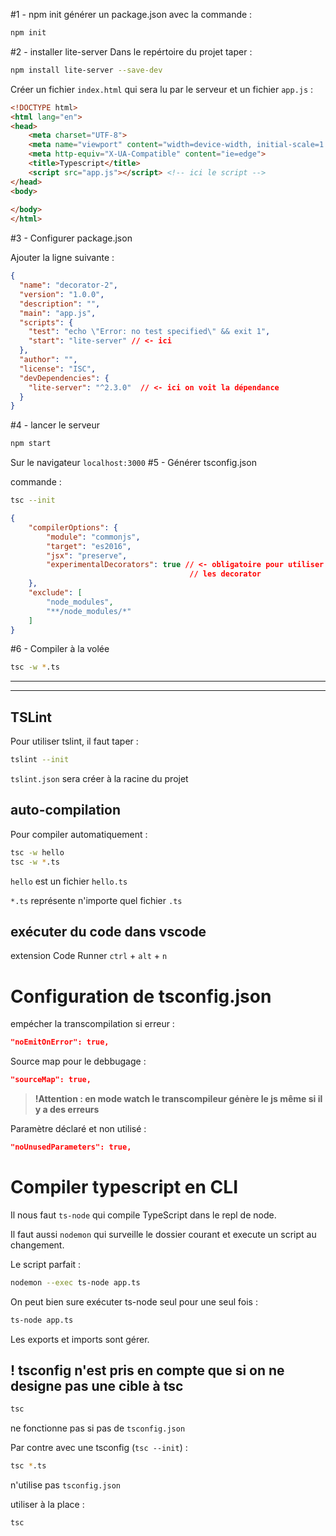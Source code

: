 #1 - npm init
générer un package.json avec la commande :

```sh
npm init
```

#2 - installer lite-server
Dans le repértoire du projet taper :


```sh
npm install lite-server --save-dev
```

Créer un fichier `index.html` qui sera lu par le serveur et un fichier `app.js` :



```html
<!DOCTYPE html>
<html lang="en">
<head>
    <meta charset="UTF-8">
    <meta name="viewport" content="width=device-width, initial-scale=1.0">
    <meta http-equiv="X-UA-Compatible" content="ie=edge">
    <title>Typescript</title>
    <script src="app.js"></script> <!-- ici le script -->
</head>
<body>
    
</body>
</html>
```





#3 - Configurer package.json

Ajouter la ligne suivante :

```json
{
  "name": "decorator-2",
  "version": "1.0.0",
  "description": "",
  "main": "app.js",
  "scripts": {
    "test": "echo \"Error: no test specified\" && exit 1",
    "start": "lite-server" // <- ici
  },
  "author": "",
  "license": "ISC",
  "devDependencies": {
    "lite-server": "^2.3.0"  // <- ici on voit la dépendance
  }
}
```

#4 - lancer le serveur

```sh
npm start
```
Sur le navigateur `localhost:3000`
#5 - Générer tsconfig.json

commande :

```sh
tsc --init
```

```json
{
    "compilerOptions": {
        "module": "commonjs",
        "target": "es2016",
        "jsx": "preserve",
        "experimentalDecorators": true // <- obligatoire pour utiliser
        								// les decorator
    },
    "exclude": [
        "node_modules",
        "**/node_modules/*"
    ]
}
```
#6 - Compiler à la volée

```sh
tsc -w *.ts
```
----

----



## TSLint

Pour utiliser tslint, il faut taper :

```sh
tslint --init
```

`tslint.json` sera créer à la racine du projet

## auto-compilation

Pour compiler automatiquement :

```sh
tsc -w hello
tsc -w *.ts
```

`hello` est un fichier `hello.ts` 

`*.ts` représente n'importe quel fichier `.ts`

## exécuter du code dans vscode

extension Code Runner `ctrl` + `alt` + `n`

# Configuration de tsconfig.json

empécher la transcompilation si erreur :

```json
"noEmitOnError": true,
```

Source map pour le debbugage :

```json
"sourceMap": true,
```

> **!Attention : en mode watch le transcompileur génère le js même si il y a des erreurs**

Paramètre déclaré et non utilisé :

```json
"noUnusedParameters": true,    
```

### 

# Compiler typescript en CLI

Il nous faut `ts-node` qui compile TypeScript dans le repl de node.

Il faut aussi `nodemon` qui surveille le dossier courant et execute un script au changement.

Le script parfait :

```sh
nodemon --exec ts-node app.ts
```

On peut bien sure exécuter ts-node seul pour une seul fois :

```sh
ts-node app.ts
```

Les exports et imports sont gérer.



## ! tsconfig n'est pris en compte que si on ne designe pas une cible à tsc

```sh
tsc
```

ne fonctionne pas si pas de `tsconfig.json`

Par contre avec une tsconfig (`tsc --init`) :

```sh
tsc *.ts
```

n'utilise pas `tsconfig.json`

utiliser à la place :

```sh
tsc
```

